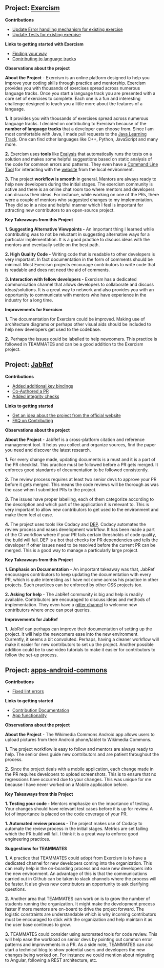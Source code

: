## **Project**: [Exercism](https://github.com/exercism/java)

**Contributions**

- [Update Error handling mechanism for existing exercise](https://github.com/exercism/java/pull/1635)
- [Update Tests for existing exercise](https://github.com/exercism/java/pull/1639)

**Links to getting started with Exercism**

- [Finding your way](https://github.com/exercism/docs/blob/master/finding-your-way.md)
- [Contributing to language tracks](https://github.com/exercism/docs/blob/master/contributing-to-language-tracks/README.md)

**Observations about the project**

**About the Project** - Exercism is an online platform designed to help you improve your coding skills through practice and mentorship. Exercism provides you with thousands of exercises spread across numerous language tracks. Once you start a language track you are presented with a core set of exercises to complete. Each one is a fun and interesting challenge designed to teach you a little more about the features of a language.

**1.** It provides you with thousands of exercises spread across numerous language tracks. I decided on contributing to Exercism because of the **number of language tracks** that a developer can choose from. Since I am most comfortable with Java, I made pull requests to the [Java Learning Track](https://github.com/exercism/java).
One can find other languages like C++, Python, JavaScript and many more.

**2.** Exercism uses **tools** like [Exalysis](https://github.com/exercism/exalysis) that automatically runs the tests on a solution and makes some helpful suggestions based on static analysis of the code for common errors and patterns.
They even have a [Command Line Tool](https://github.com/exercism/cli) for interacting with the [website](https://exercism.io/) from the local environment.

**3.** The project **workflow is smooth** in general. Mentors are always ready to help new developers during the initial stages. The exercism community is active and there is an online chat room too where mentors and developers can discuss their ideas. For instance, while working on one of the PRs, there were a couple of mentors who suggested changes to my implementation. They did so in a nice and helpful manner which I feel is important for attracting new contributors to an open-source project.

**Key Takeaways from this Project**

**1. Suggesting Alternative Viewpoints -** An important thing I learned while contributing was to not be reluctant in suggesting alternative ways for a particular implementation.
It is a good practice to discuss ideas with the mentors and eventually settle on the best path.

**2. High Quality Code -** Writing code that is readable to other developers is very important. In fact documentation in the form of comments should be minimal. Most Exercism projects encourage contributors to write code that is readable and does not need the aid of comments.

**3. Interaction with fellow developers -** Exercism has a dedicated communication channel that allows developers to collaborate and discuss ideas/solutions. It is a great way to network and also provides you with  an opportunity to communicate with mentors who have experience in the industry for a long time.

**Improvements for Exercism**

**1.** The documentation for Exercism could be improved. Making use of architecture diagrams or perhaps other visual aids should be included to help new developers get used to the codebase.

**2.** Perhaps the issues could be labelled to help newcomers. This practice is followed in TEAMMATES and can be a good addition to the Exercism project.

## **Project**: [JabRef](https://github.com/JabRef/jabref/)

**Contributions**

- [Added additional key bindings](https://github.com/JabRef/jabref/pull/4732)
- [Co-Authored a PR](https://github.com/JabRef/jabref/pull/4727)
- [Added integrity checks](https://github.com/JabRef/jabref/pull/4642)

**Links to getting started**

- [Get an idea about the project from the official website](https://www.jabref.org/#jabref)
- [FAQ on Contributing](http://help.jabref.org/en/FAQcontributing)

**Observations about the project**

**About the Project** - JabRef is a cross-platform citation and reference management tool. It helps you collect and organize sources, find the paper you need and discover the latest research. 

**1.** For every change made, updating documents is a must and it is a part of the PR checklist. This practice must be followed before a PR gets merged. It enforces good standards of documentation to be followed consistently.

**2.** The review process requires at least two senior devs to approve your PR before it gets merged. This means the code reviews will be thorough as was the case when I submitted PRs to the project.

**3.** The issues have proper labelling, each of them categorize according to the description and which part of the application it is relevant to. This is very important to allow new contributors to get used to the environment and make them feel at ease.

**4.** The project uses tools like Codacy and [DEP](https://github.com/z0al/dep). Codacy automates the review process and eases development workflow. It has been made a part of the CI workflow where if your PR fails certain thresholds of code quality, the build will fail. DEP is a bot that checks for PR dependencies and tells the developer if other issues need to be resolved before the current PR can be merged. This is a good way to manage a particularly large project.

**Key Takeaways from this Project**

**1. Emphasis on Documentation** - An important takeaway was that, JabRef encourages contributors to keep updating the documentation with every PR, which is quite interesting as I have not come across his practice in other projects. Such practices can be enforced by other OSS projects too.

**2. Asking for help** - The JabRef community is big and help is readily available. Contributors are encouraged to discuss ideas and methods of implementation. They even have a [gitter channel](https://gitter.im/JabRef/jabref) to welcome new contributors where once can post queries.

**Improvements for JabRef**

**1.** JabRef can perhaps can improve their documentation of setting up the project. It will help the newcomers ease into the new environment. Currently, it seems a bit convoluted. Perhaps, having a cleaner workflow will make it easier for new contributors to set up the project. Another possible addition could be to use video tutorials to make it easier for contributors to follow the set-up process.

## **Project**: [apps-android-commons](https://github.com/commons-app/apps-android-commons/)

**Contributions**

- [Fixed lint errors](https://github.com/commons-app/apps-android-commons/pull/2359)

**Links to getting started**

- [Contribution Documentation](https://github.com/commons-app/apps-android-commons/wiki#contributor-documentation)
- [App functionality](https://github.com/commons-app/apps-android-commons/wiki/App-functionality)
                         
**Observations about the project**

**About the Project** - The Wikimedia Commons Android app allows users to upload pictures from their Android phone/tablet to Wikimedia Commons.

**1.** The project workflow is easy to follow and mentors are always ready to help. The senior devs guide new contributors and are patient throughout the process.

**2.** Since the project deals with a mobile application, each change made in the PR requires developers to upload screenshots. This is to ensure that no regressions have occurred due to your changes. This was unique for me because I have never worked on a Mobile application before.

**Key Takeaways from this Project**

**1. Testing your code -** Mentors emphasize on the importance of testing. Your changes should have relevant test cases before it is up for review. A lot of importance is placed on the code coverage of your PR.
   
**1. Automated review process -** The project makes use of Codacy to automate the review process in the initial stages. Metrics are set failing which the PR build will fail. I think it is a great way to enforce good engineering practices.
                                                                         
**Suggestions for TEAMMATES**

**1.** A practice that TEAMMATES could adopt from Exercism is to have a dedicated channel for new developers coming into the organization. This can really help in the on-boarding process and ease new developers into the new environment. An advantage of this is that the communications carried out in Github can be taken to slack channels where the process will be faster. It also gives new contributors an opportunity to ask clarifying questions.

**2.** Another area that TEAMMATES can work on is to grow the number of students running the organization. It might make the development process faster if more mentors are on-board to drive the project forward. The logistic constraints are understandable which is why incoming contributors must be encouraged to stick with the organization and help maintain it as the user base continues to grow. 

**3.** TEAMMATES could consider using automated tools for code review. This will help ease the workload on senior devs by pointing out common error patterns and improvements in a PR. As a side note, TEAMMATES can also start a technical blog to show potential users and developers the new changes being worked on. For instance we could mention about migrating to Angular, following a REST architecture, etc.
